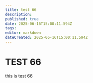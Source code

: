```yaml
---
title: test 66
description: 
published: true
date: 2025-06-16T15:00:11.594Z
tags: 
editor: markdown
dateCreated: 2025-06-16T15:00:11.594Z
---
```


# TEST 66
this is test 66
